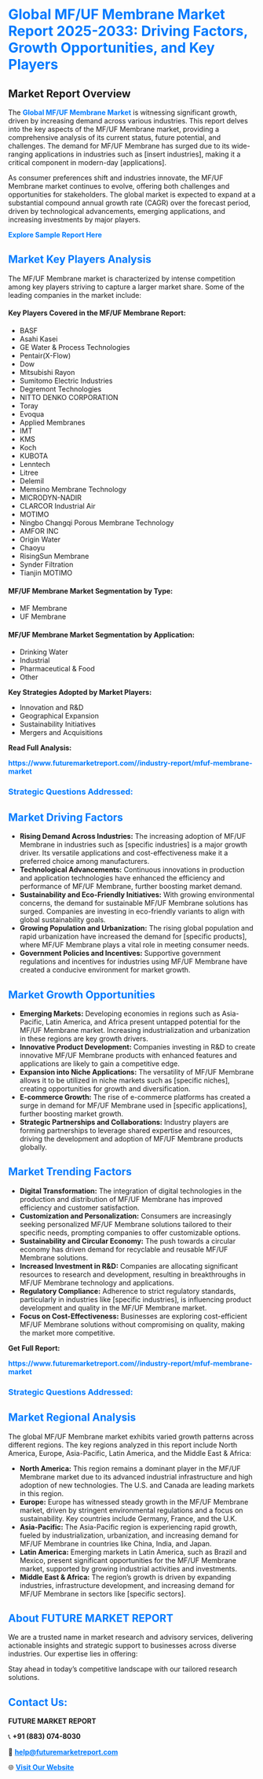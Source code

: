 <h1 style="color: #007BFF;">Global MF/UF Membrane Market Report 2025-2033: Driving Factors, Growth Opportunities, and Key Players</h1>

<section id="overview">
<h2>Market Report Overview</h2>
<p>The <a href="https://www.futuremarketreport.com//industry-report/mfuf-membrane-market" style="color: #007BFF; text-decoration: none;"><strong>Global MF/UF Membrane Market</strong></a> is witnessing significant growth, driven by increasing demand across various industries. This report delves into the key aspects of the MF/UF Membrane market, providing a comprehensive analysis of its current status, future potential, and challenges. The demand for MF/UF Membrane has surged due to its wide-ranging applications in industries such as [insert industries], making it a critical component in modern-day [applications].</p>
<p>As consumer preferences shift and industries innovate, the MF/UF Membrane market continues to evolve, offering both challenges and opportunities for stakeholders. The global market is expected to expand at a substantial compound annual growth rate (CAGR) over the forecast period, driven by technological advancements, emerging applications, and increasing investments by major players.</p>
</section>

<section id="overview">
<p><a href="https://www.futuremarketreport.com//request-sample/reportId=52732" style="color: #007BFF; text-decoration: none;"><strong>Explore Sample Report Here</strong></a></p>
</section>

<section id="key-players">
<h2 style="color: #007BFF;">Market Key Players Analysis</h2>
<p>The MF/UF Membrane market is characterized by intense competition among key players striving to capture a larger market share. Some of the leading companies in the market include:</p>
<h4>Key Players Covered in the MF/UF Membrane Report:</h4>
<ul><li>BASF</li><li>Asahi Kasei</li><li>GE Water &amp; Process Technologies</li><li>Pentair(X-Flow)</li><li>Dow</li><li>Mitsubishi Rayon</li><li>Sumitomo Electric Industries</li><li>Degremont Technologies</li><li>NITTO DENKO CORPORATION</li><li>Toray</li><li>Evoqua</li><li>Applied Membranes</li><li>IMT</li><li>KMS</li><li>Koch</li><li>KUBOTA</li><li>Lenntech</li><li>Litree</li><li>Delemil</li><li>Memsino Membrane Technology</li><li>MICRODYN-NADIR</li><li>CLARCOR Industrial Air</li><li>MOTIMO</li><li>Ningbo Changqi Porous Membrane Technology</li><li>AMFOR INC</li><li>Origin Water</li><li>Chaoyu</li><li>RisingSun Membrane</li><li>Synder Filtration</li><li>Tianjin MOTIMO</li></ul>
<h4>MF/UF Membrane Market Segmentation by Type:</h4>
<ul><li>MF Membrane</li><li>UF Membrane</li></ul>

<h4>MF/UF Membrane Market Segmentation by Application:</h4>
<ul><li>Drinking Water</li><li>Industrial</li><li>Pharmaceutical &amp; Food</li><li>Other</li></ul>
<p><strong>Key Strategies Adopted by Market Players:</strong></p>
<ul>
<li>Innovation and R&D</li>
<li>Geographical Expansion</li>
<li>Sustainability Initiatives</li>
<li>Mergers and Acquisitions</li>
</ul>
</section>

<section>
<p><strong>Read Full Analysis: </strong></p><a href="https://www.futuremarketreport.com//industry-report/mfuf-membrane-market" style="color: #007BFF; text-decoration: none;"><strong>https://www.futuremarketreport.com//industry-report/mfuf-membrane-market</strong></a>
<h3 style="color: #007BFF;">Strategic Questions Addressed:</h3>
</section>

<section id="driving-factors">
<h2 style="color: #007BFF;">Market Driving Factors</h2>
<ul>
<li><strong>Rising Demand Across Industries:</strong> The increasing adoption of MF/UF Membrane in industries such as [specific industries] is a major growth driver. Its versatile applications and cost-effectiveness make it a preferred choice among manufacturers.</li>
<li><strong>Technological Advancements:</strong> Continuous innovations in production and application technologies have enhanced the efficiency and performance of MF/UF Membrane, further boosting market demand.</li>
<li><strong>Sustainability and Eco-Friendly Initiatives:</strong> With growing environmental concerns, the demand for sustainable MF/UF Membrane solutions has surged. Companies are investing in eco-friendly variants to align with global sustainability goals.</li>
<li><strong>Growing Population and Urbanization:</strong> The rising global population and rapid urbanization have increased the demand for [specific products], where MF/UF Membrane plays a vital role in meeting consumer needs.</li>
<li><strong>Government Policies and Incentives:</strong> Supportive government regulations and incentives for industries using MF/UF Membrane have created a conducive environment for market growth.</li>
</ul>
</section>

<section id="growth-opportunities">
<h2 style="color: #007BFF;">Market Growth Opportunities</h2>
<ul>
<li><strong>Emerging Markets:</strong> Developing economies in regions such as Asia-Pacific, Latin America, and Africa present untapped potential for the MF/UF Membrane market. Increasing industrialization and urbanization in these regions are key growth drivers.</li>
<li><strong>Innovative Product Development:</strong> Companies investing in R&D to create innovative MF/UF Membrane products with enhanced features and applications are likely to gain a competitive edge.</li>
<li><strong>Expansion into Niche Applications:</strong> The versatility of MF/UF Membrane allows it to be utilized in niche markets such as [specific niches], creating opportunities for growth and diversification.</li>
<li><strong>E-commerce Growth:</strong> The rise of e-commerce platforms has created a surge in demand for MF/UF Membrane used in [specific applications], further boosting market growth.</li>
<li><strong>Strategic Partnerships and Collaborations:</strong> Industry players are forming partnerships to leverage shared expertise and resources, driving the development and adoption of MF/UF Membrane products globally.</li>
</ul>
</section>

<section id="trending-factors">
<h2 style="color: #007BFF;">Market Trending Factors</h2>
<ul>
<li><strong>Digital Transformation:</strong> The integration of digital technologies in the production and distribution of MF/UF Membrane has improved efficiency and customer satisfaction.</li>
<li><strong>Customization and Personalization:</strong> Consumers are increasingly seeking personalized MF/UF Membrane solutions tailored to their specific needs, prompting companies to offer customizable options.</li>
<li><strong>Sustainability and Circular Economy:</strong> The push towards a circular economy has driven demand for recyclable and reusable MF/UF Membrane solutions.</li>
<li><strong>Increased Investment in R&D:</strong> Companies are allocating significant resources to research and development, resulting in breakthroughs in MF/UF Membrane technology and applications.</li>
<li><strong>Regulatory Compliance:</strong> Adherence to strict regulatory standards, particularly in industries like [specific industries], is influencing product development and quality in the MF/UF Membrane market.</li>
<li><strong>Focus on Cost-Effectiveness:</strong> Businesses are exploring cost-efficient MF/UF Membrane solutions without compromising on quality, making the market more competitive.</li>
</ul>
</section>

<section>
<p><strong>Get Full Report: </strong></p><a href="https://www.futuremarketreport.com//industry-report/mfuf-membrane-market" style="color: #007BFF; text-decoration: none;"><strong>https://www.futuremarketreport.com//industry-report/mfuf-membrane-market</strong></a>
<h3 style="color: #007BFF;">Strategic Questions Addressed:</h3>
</section>


<section id="regional-analysis">
<h2 style="color: #007BFF;">Market Regional Analysis</h2>
<p>The global MF/UF Membrane market exhibits varied growth patterns across different regions. The key regions analyzed in this report include North America, Europe, Asia-Pacific, Latin America, and the Middle East & Africa:</p>
<ul>
<li><strong>North America:</strong> This region remains a dominant player in the MF/UF Membrane market due to its advanced industrial infrastructure and high adoption of new technologies. The U.S. and Canada are leading markets in this region.</li>
<li><strong>Europe:</strong> Europe has witnessed steady growth in the MF/UF Membrane market, driven by stringent environmental regulations and a focus on sustainability. Key countries include Germany, France, and the U.K.</li>
<li><strong>Asia-Pacific:</strong> The Asia-Pacific region is experiencing rapid growth, fueled by industrialization, urbanization, and increasing demand for MF/UF Membrane in countries like China, India, and Japan.</li>
<li><strong>Latin America:</strong> Emerging markets in Latin America, such as Brazil and Mexico, present significant opportunities for the MF/UF Membrane market, supported by growing industrial activities and investments.</li>
<li><strong>Middle East & Africa:</strong> The region’s growth is driven by expanding industries, infrastructure development, and increasing demand for MF/UF Membrane in sectors like [specific sectors].</li>
</ul>
</section>

<footer>
<h2 style="color: #007BFF;">About FUTURE MARKET REPORT</h2>
<p>We are a trusted name in market research and advisory services, delivering actionable insights and strategic support to businesses across diverse industries. Our expertise lies in offering:</p>

<p>Stay ahead in today’s competitive landscape with our tailored research solutions.</p>

<h2 style="color: #007BFF;">Contact Us:</h2>
<p><strong>FUTURE MARKET REPORT</strong></p>
<p>📞 <strong>+91 (883) 074-8030</strong></p>
<p>📧 <strong><a href="mailto:help@futuremarketreport.com" style="color: #007BFF;">help@futuremarketreport.com</a></strong></p>
<p>🌐 <strong><a href="https://www.futuremarketreport.com/" style="color: #007BFF;">Visit Our Website</a></strong></p>
</footer>